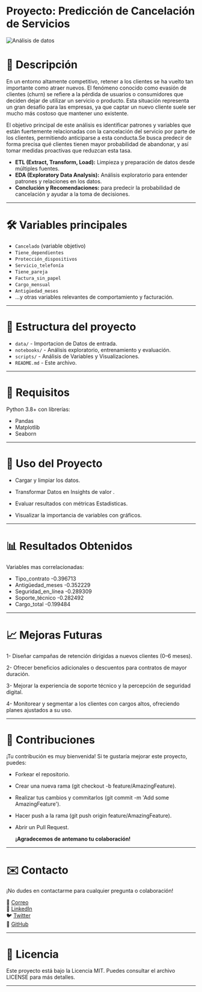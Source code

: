  #                                                    Proyecto: Predicción de Cancelación de Servicios

![Análisis de datos](https://image.lexica.art/full_webp/7b3d9d65-32a9-4468-bded-d1c2926f77da)

# 🧠 Descripción

En un entorno altamente competitivo, retener a los clientes se ha vuelto tan importante como atraer nuevos. El fenómeno conocido como evasión de clientes (churn) se refiere a la pérdida de usuarios o consumidores que deciden dejar de utilizar un servicio o producto. Esta situación representa un gran desafío para las empresas, ya que captar un nuevo cliente suele ser mucho más costoso que mantener uno existente.

El objetivo principal de este análisis es identificar patrones y variables que están fuertemente relacionadas con la cancelación del servicio por parte de los clientes, permitiendo anticiparse a esta conducta.Se busca predecir de forma precisa qué clientes tienen mayor probabilidad de abandonar, y así tomar medidas proactivas que reduzcan esta tasa.

- **ETL (Extract, Transform, Load):** Limpieza y preparación de datos desde múltiples fuentes.
- **EDA (Exploratory Data Analysis):** Análisis exploratorio para entender patrones y relaciones en los datos.
- **Conclución y Recomendaciones:** para predecir la probabilidad de cancelación y ayudar a la toma de decisiones.

---

# 🛠️ Variables principales

- `Cancelado` (variable objetivo)
- `Tiene_dependientes`
- `Protección_dispositivos`
- `Servicio_telefonía`
- `Tiene_pareja`
- `Factura_sin_papel`
- `Cargo_mensual`
- `Antigüedad_meses`
- ...y otras variables relevantes de comportamiento y facturación.

---

# 📂 Estructura del proyecto

- `data/` - Importacion de Datos de entrada.
- `notebooks/` - Análisis exploratorio, entrenamiento y evaluación.
- `scripts/` - Análisis de Variables y Visualizaciones.
- `README.md` - Este archivo.
---

# 🔑 Requisitos

Python 3.8+ con librerías:  
 - Pandas  
 - Matplotlib  
 - Seaborn  
 
---

# 🚀 Uso del Proyecto
- Cargar y limpiar los datos.

- Transformar Datos en Insights de valor .

- Evaluar resultados con métricas Estadisticas.

- Visualizar la importancia de variables con gráficos.

---
# 📊 Resultados Obtenidos

 Variables mas correlacionadas: 

  - Tipo_contrato        -0.396713  
  - Antigüedad_meses     -0.352229  
  - Seguridad_en_línea   -0.289309   
  - Soporte_técnico      -0.282492  
  - Cargo_total          -0.199484  
  
---
# 📈 Mejoras Futuras

 1- Diseñar campañas de retención dirigidas a nuevos clientes (0–6 meses).
 
 2- Ofrecer beneficios adicionales o descuentos para contratos de mayor duración.
 
 3- Mejorar la experiencia de soporte técnico y la percepción de seguridad digital.
 
 4- Monitorear y segmentar a los clientes con cargos altos, ofreciendo planes ajustados a su uso.

---

# 🤝 Contribuciones
¡Tu contribución es muy bienvenida! Si te gustaría mejorar este proyecto, puedes:

- Forkear el repositorio.
- Crear una nueva rama (git checkout -b feature/AmazingFeature).
- Realizar tus cambios y commitarlos (git commit -m 'Add some AmazingFeature').

- Hacer push a la rama (git push origin feature/AmazingFeature).
- Abrir un Pull Request.

  **¡Agradecemos de antemano tu colaboración!**
  
---

# ✉️ Contacto
¡No dudes en contactarme para cualquier pregunta o colaboración!

📧 [Correo](mailto:angeltroncoso2019@outlook.es)  
🔗 [LinkedIn](https://www.linkedin.com/in/angeltroncoso)  
🐦 [Twitter](https://twitter.com/angeltronc26452)  
💼 [GitHub](https://github.com/angeltroncoso)  

---
# 📄 Licencia  

  Este proyecto está bajo la Licencia MIT. Puedes consultar el archivo LICENSE para más detalles.

---
